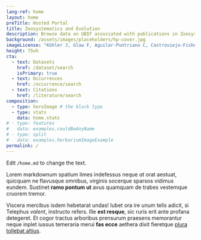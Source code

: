 ```yaml
---
lang-ref: home
layout: home
preTitle: Hosted Portal
title: Zoosystematics and Evolution
description: Browse data on GBIF associated with publications in Zoosystematics and Evolution
background: /assets/images/placeholders/hp-cover.jpg
imageLicense: "Köhler J, Glaw F, Aguilar-Puntriano C, Castroviejo-Fisher S, Chaparro JC, De la Riva I, Gagliardi-Urrutia G, Gutiérrez R, Vences M, Padial JM (2024) Similar looking sisters: A new sibling species in the _Pristimantis danae_ group from the southwestern Amazon basin (Anura, Strabomantidae). Zoosystematics and Evolution 100(2): 565-582. [https://doi.org/10.3897/zse.100.119143](https://doi.org/10.3897/zse.100.119143)"
height: 75vh
cta:
  - text: Datasets
    href: /dataset/search
    isPrimary: true
  - text: Occurrences
    href: /occurrence/search
  - text: Citations
    href: /literature/search  
composition:
  - type: heroImage # the block type
  - type: stats
    data: home.stats
# - type: features
#   data: examples.couldBeAnyName
# - type: split
#   data: examples.herbariumImageExample
permalink: /
---
```


Edit `/home.md` to change the text.

Lorem markdownum spatium limes indefessus neque *at* orat aestuat, quicquam ne
flavusque omnibus, virginis socerque sparsos vidimus eundem. Sustinet **ramo
pontum ut** avus quamquam de trabes vestemque cruorem tremor.

Viscera mercibus isdem hebetarat undas! Iubet ora ire unum telis adicit, si
Telephus *valent*, instructo refers. Ille **est resque**, sic ruris erit ante
profana detegeret. Et cogor tractus arboribus prensurum praesens memorantur
neque inplet iussus temeraria merui **fas ecce** aethera dixit fieretque [plura
tollebat altius](http://virgineusque.net/est.html).
